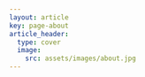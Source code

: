 ```yaml
---
layout: article
key: page-about
article_header:
  type: cover
  image:
    src: assets/images/about.jpg
---
```

<!-- ![Background](assets/images/background.jpg) -->

